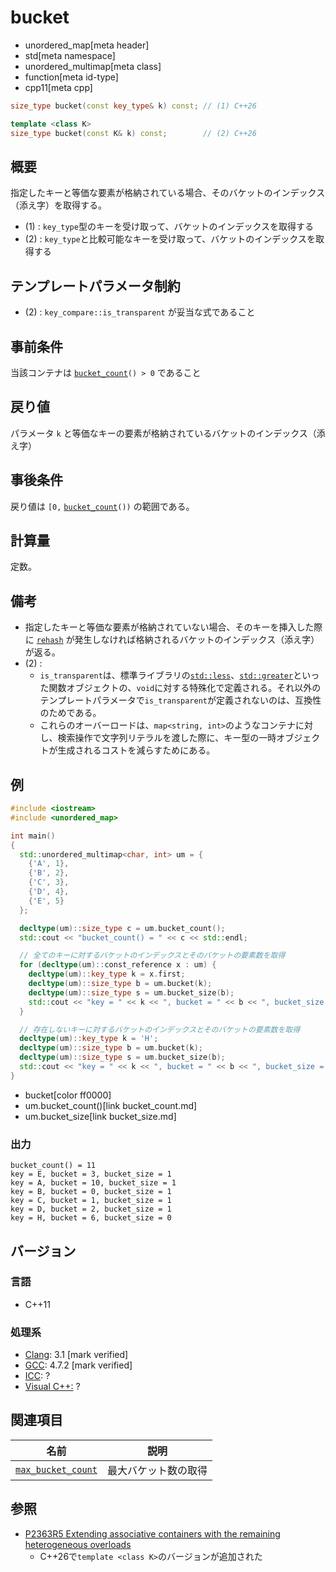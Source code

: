 # bucket
* unordered_map[meta header]
* std[meta namespace]
* unordered_multimap[meta class]
* function[meta id-type]
* cpp11[meta cpp]

```cpp
size_type bucket(const key_type& k) const; // (1) C++26

template <class K>
size_type bucket(const K& k) const;        // (2) C++26
```

## 概要
指定したキーと等価な要素が格納されている場合、そのバケットのインデックス（添え字）を取得する。

- (1) : `key_type`型のキーを受け取って、バケットのインデックスを取得する
- (2) : `key_type`と比較可能なキーを受け取って、バケットのインデックスを取得する


## テンプレートパラメータ制約
- (2) : `key_compare::is_transparent` が妥当な式であること


## 事前条件
当該コンテナは [`bucket_count`](bucket_count.md)`() > 0` であること


## 戻り値
パラメータ `k` と等価なキーの要素が格納されているバケットのインデックス（添え字）


## 事後条件
戻り値は `[0,` [`bucket_count`](bucket_count.md)`())` の範囲である。


## 計算量
定数。


## 備考
- 指定したキーと等価な要素が格納されていない場合、そのキーを挿入した際に [`rehash`](rehash.md) が発生しなければ格納されるバケットのインデックス（添え字）が返る。
- (2) :
    - `is_transparent`は、標準ライブラリの[`std::less`](/reference/functional/less.md)、[`std::greater`](/reference/functional/greater.md)といった関数オブジェクトの、`void`に対する特殊化で定義される。それ以外のテンプレートパラメータで`is_transparent`が定義されないのは、互換性のためである。
    - これらのオーバーロードは、`map<string, int>`のようなコンテナに対し、検索操作で文字列リテラルを渡した際に、キー型の一時オブジェクトが生成されるコストを減らすためにある。


## 例
```cpp example
#include <iostream>
#include <unordered_map>

int main()
{
  std::unordered_multimap<char, int> um = {
    {'A', 1},
    {'B', 2},
    {'C', 3},
    {'D', 4},
    {'E', 5}
  };

  decltype(um)::size_type c = um.bucket_count();
  std::cout << "bucket_count() = " << c << std::endl;

  // 全てのキーに対するバケットのインデックスとそのバケットの要素数を取得
  for (decltype(um)::const_reference x : um) {
    decltype(um)::key_type k = x.first;
    decltype(um)::size_type b = um.bucket(k);
    decltype(um)::size_type s = um.bucket_size(b);
    std::cout << "key = " << k << ", bucket = " << b << ", bucket_size = " << s << std::endl;
  }

  // 存在しないキーに対するバケットのインデックスとそのバケットの要素数を取得
  decltype(um)::key_type k = 'H';
  decltype(um)::size_type b = um.bucket(k);
  decltype(um)::size_type s = um.bucket_size(b);
  std::cout << "key = " << k << ", bucket = " << b << ", bucket_size = " << s << std::endl;
}
```
* bucket[color ff0000]
* um.bucket_count()[link bucket_count.md]
* um.bucket_size[link bucket_size.md]

### 出力
```
bucket_count() = 11
key = E, bucket = 3, bucket_size = 1
key = A, bucket = 10, bucket_size = 1
key = B, bucket = 0, bucket_size = 1
key = C, bucket = 1, bucket_size = 1
key = D, bucket = 2, bucket_size = 1
key = H, bucket = 6, bucket_size = 0
```

## バージョン
### 言語
- C++11

### 処理系
- [Clang](/implementation.md#clang): 3.1 [mark verified]
- [GCC](/implementation.md#gcc): 4.7.2 [mark verified]
- [ICC](/implementation.md#icc): ?
- [Visual C++:](/implementation.md#visual_cpp) ?

## 関連項目

| 名前 | 説明 |
|---------------------------------------------|----------------------|
| [`max_bucket_count`](max_bucket_count.md) | 最大バケット数の取得 |

## 参照
- [P2363R5 Extending associative containers with the remaining heterogeneous overloads](http://open-std.org/jtc1/sc22/wg21/docs/papers/2023/p2363r5.html)
    - C++26で`template <class K>`のバージョンが追加された
